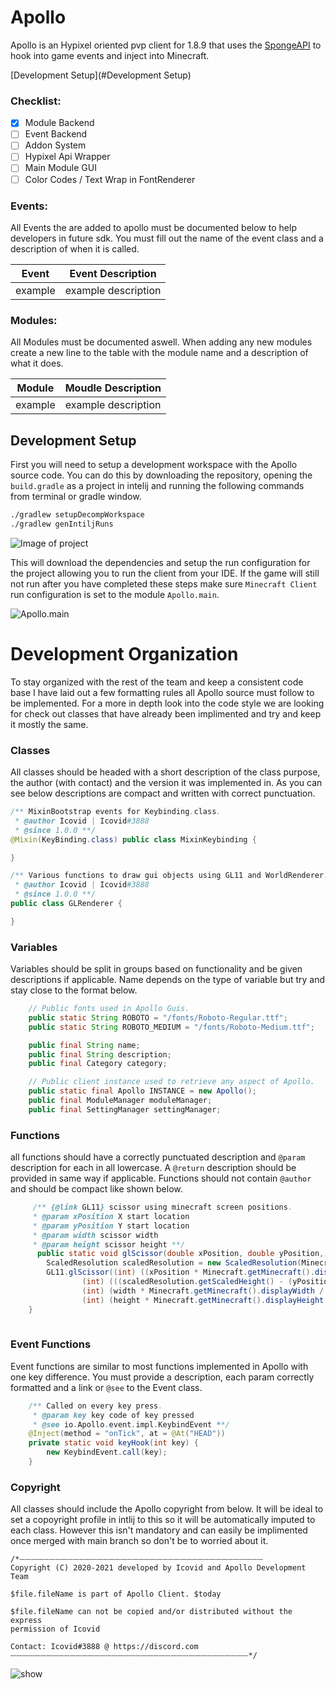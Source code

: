 # Apollo

Apollo is an Hypixel oriented pvp client for 1.8.9 that uses the [SpongeAPI](https://www.spongepowered.org) to hook into game events and inject into Minecraft.

[Development Setup](#Development Setup)

### Checklist:

- [x] Module Backend
- [ ] Event Backend
- [ ] Addon System
- [ ] Hypixel Api Wrapper
- [ ] Main Module GUI
- [ ] Color Codes / Text Wrap in FontRenderer

### Events:

All Events the are added to apollo must be documented below to help developers in future sdk. You must fill out the name of the event class and a description of when it is called.

| Event | Event Description |
| --- | --- |
| example | example description|

### Modules:

All Modules must be documented aswell. When adding any new modules create a new line to the table with the module name and a description of what it does.

| Module | Moudle Description |
| --- | --- |
| example | example description|

## Development Setup

First you will need to setup a development workspace with the Apollo source code. You can do this by downloading the repository, opening the `build.gradle` as a project in intelij and running the following commands from terminal or gradle window.

```bash
./gradlew setupDecompWorkspace
./gradlew genIntiljRuns
```

![Image of project](https://media.discordapp.net/attachments/747901986770518047/750929662795972740/Screen_Shot_2020-09-02_at_11.06.15_PM.png)

This will download the dependencies and setup the run configuration for the project allowing you to run the client from your IDE. If the game will still not run after you have completed these steps make sure `Minecraft Client` run configuration is set to the module `Apollo.main`.

![Apollo.main](https://media.discordapp.net/attachments/747901986770518047/750931022694318120/Screen_Shot_2020-09-02_at_11.11.31_PM.png)

# Development Organization 

To stay organized with the rest of the team and keep a consistent code base I have laid out a few formatting rules all Apollo source must follow to be implemented. For a more in depth look into the code style we are looking for check out classes that have already been implimented and try and keep it mostly the same.

### Classes
All classes should be headed with a short description of the class purpose, the author (with contact) and the version it was implemented in. As you can see below descriptions are compact and written with correct punctuation.

```java
/** MixinBootstrap events for Keybinding.class.
 * @author Icovid | Icovid#3888
 * @since 1.0.0 **/
@Mixin(KeyBinding.class) public class MixinKeybinding {

}

/** Various functions to draw gui objects using GL11 and WorldRenderer.
 * @author Icovid | Icovid#3888
 * @since 1.0.0 **/
public class GLRenderer {

}
```

### Variables
Variables should be split in groups based on functionality and be given descriptions if applicable. Name depends on the type of variable but try and stay close to the format below.

```java
    // Public fonts used in Apollo Guis.
    public static String ROBOTO = "/fonts/Roboto-Regular.ttf";
    public static String ROBOTO_MEDIUM = "/fonts/Roboto-Medium.ttf";

    public final String name;
    public final String description;
    public final Category category;

    // Public client instance used to retrieve any aspect of Apollo.
    public static final Apollo INSTANCE = new Apollo();
    public final ModuleManager moduleManager;
    public final SettingManager settingManager;
```

### Functions
all functions should have a correctly punctuated description and `@param` description for each in all lowercase. A `@return` description should be provided in same way if applicable. Functions should not contain `@author` and should be compact like shown below.

```java 
     /** {@link GL11} scissor using minecraft screen positions.
     * @param xPosition X start location
     * @param yPosition Y start location
     * @param width scissor width
     * @param height scissor height **/
      public static void glScissor(double xPosition, double yPosition, double width, double height) {
        ScaledResolution scaledResolution = new ScaledResolution(Minecraft.getMinecraft());
        GL11.glScissor((int) ((xPosition * Minecraft.getMinecraft().displayWidth) / scaledResolution.getScaledWidth()),
                (int) (((scaledResolution.getScaledHeight() - (yPosition + height)) * Minecraft.getMinecraft().displayHeight) / scaledResolution.getScaledHeight()),
                (int) (width * Minecraft.getMinecraft().displayWidth / scaledResolution.getScaledWidth()),
                (int) (height * Minecraft.getMinecraft().displayHeight / scaledResolution.getScaledHeight()));
    }
     
```

### Event Functions
Event functions are similar to most functions implemented in Apollo with one key difference. You must provide a description, each param correctly formatted and a link or `@see` to the Event class.

```java
    /** Called on every key press.
     * @param key key code of key pressed 
     * @see io.Apollo.event.impl.KeybindEvent **/
    @Inject(method = "onTick", at = @At("HEAD"))
    private static void keyHook(int key) {
        new KeybindEvent.call(key);
    }
```

### Copyright
All classes should include the Apollo copyright from below. It will be ideal to set a copoyright profile in intlij to this so it will be automatically imputed to each class. However this isn't mandatory and can easily be implimented once merged with main branch so don't be to worried about it.

```
/*⏤⏤⏤⏤⏤⏤⏤⏤⏤⏤⏤⏤⏤⏤⏤⏤⏤⏤⏤⏤⏤⏤⏤⏤⏤⏤⏤⏤⏤⏤⏤⏤⏤⏤⏤⏤⏤⏤⏤⏤⏤
Copyright (C) 2020-2021 developed by Icovid and Apollo Development Team

$file.fileName is part of Apollo Client. $today

$file.fileName can not be copied and/or distributed without the express
permission of Icovid

Contact: Icovid#3888 @ https://discord.com
⏤⏤⏤⏤⏤⏤⏤⏤⏤⏤⏤⏤⏤⏤⏤⏤⏤⏤⏤⏤⏤⏤⏤⏤⏤⏤⏤⏤⏤⏤⏤⏤⏤⏤⏤⏤⏤⏤⏤⏤*/
```

![show](https://media.discordapp.net/attachments/747901986770518047/750940281657884702/Screen_Shot_2020-09-02_at_11.48.16_PM.png?width=1500&height=859)

